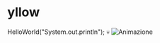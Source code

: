 # yllow
HelloWorld("System.out.println"); :skull:
![Animazione]([https://tenor.com/it/view/berserk-manga-berserker-armor-armor-guts-gif-25693578])
